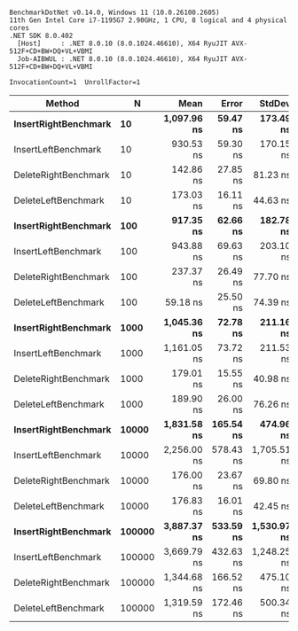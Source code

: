 ```

BenchmarkDotNet v0.14.0, Windows 11 (10.0.26100.2605)
11th Gen Intel Core i7-1195G7 2.90GHz, 1 CPU, 8 logical and 4 physical cores
.NET SDK 8.0.402
  [Host]     : .NET 8.0.10 (8.0.1024.46610), X64 RyuJIT AVX-512F+CD+BW+DQ+VL+VBMI
  Job-AIBWUL : .NET 8.0.10 (8.0.1024.46610), X64 RyuJIT AVX-512F+CD+BW+DQ+VL+VBMI

InvocationCount=1  UnrollFactor=1  

```
| Method               | N      | Mean        | Error     | StdDev      | Median        | Allocated |
|--------------------- |------- |------------:|----------:|------------:|--------------:|----------:|
| **InsertRightBenchmark** | **10**     | **1,097.96 ns** |  **59.47 ns** |   **173.49 ns** | **1,100.0000 ns** |     **440 B** |
| InsertLeftBenchmark  | 10     |   930.53 ns |  59.30 ns |   170.15 ns |   900.0000 ns |     440 B |
| DeleteRightBenchmark | 10     |   142.86 ns |  27.85 ns |    81.23 ns |   100.0000 ns |     400 B |
| DeleteLeftBenchmark  | 10     |   173.03 ns |  16.11 ns |    44.63 ns |   200.0000 ns |     400 B |
| **InsertRightBenchmark** | **100**    |   **917.35 ns** |  **62.66 ns** |   **182.78 ns** |   **900.0000 ns** |     **440 B** |
| InsertLeftBenchmark  | 100    |   943.88 ns |  69.63 ns |   203.10 ns |   900.0000 ns |     440 B |
| DeleteRightBenchmark | 100    |   237.37 ns |  26.49 ns |    77.70 ns |   200.0000 ns |     400 B |
| DeleteLeftBenchmark  | 100    |    59.18 ns |  25.50 ns |    74.39 ns |     0.0000 ns |     400 B |
| **InsertRightBenchmark** | **1000**   | **1,045.36 ns** |  **72.78 ns** |   **211.16 ns** | **1,000.0000 ns** |     **440 B** |
| InsertLeftBenchmark  | 1000   | 1,161.05 ns |  73.72 ns |   211.53 ns | 1,100.0000 ns |     440 B |
| DeleteRightBenchmark | 1000   |   179.01 ns |  15.55 ns |    40.98 ns |   200.0000 ns |     400 B |
| DeleteLeftBenchmark  | 1000   |   189.90 ns |  26.00 ns |    76.26 ns |   200.0000 ns |     400 B |
| **InsertRightBenchmark** | **10000**  | **1,831.58 ns** | **165.54 ns** |   **474.96 ns** | **1,800.0000 ns** |     **440 B** |
| InsertLeftBenchmark  | 10000  | 2,256.00 ns | 578.43 ns | 1,705.51 ns | 1,200.0000 ns |     440 B |
| DeleteRightBenchmark | 10000  |   176.00 ns |  23.67 ns |    69.80 ns |   200.0000 ns |     400 B |
| DeleteLeftBenchmark  | 10000  |   176.83 ns |  16.01 ns |    42.45 ns |   200.0000 ns |     400 B |
| **InsertRightBenchmark** | **100000** | **3,887.37 ns** | **533.59 ns** | **1,530.97 ns** | **3,500.0000 ns** |     **440 B** |
| InsertLeftBenchmark  | 100000 | 3,669.79 ns | 432.63 ns | 1,248.25 ns | 3,300.0000 ns |     440 B |
| DeleteRightBenchmark | 100000 | 1,344.68 ns | 166.52 ns |   475.10 ns | 1,300.0000 ns |     400 B |
| DeleteLeftBenchmark  | 100000 | 1,319.59 ns | 172.46 ns |   500.34 ns | 1,200.0000 ns |     400 B |
